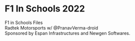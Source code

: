 # F1 In Schools 2022
F1 in Schools Files </br>
Radtek Motorsports w/ @PranavVerma-droid</br>
Sponsored by Espan Infrastructures and Newgen Softwares.

